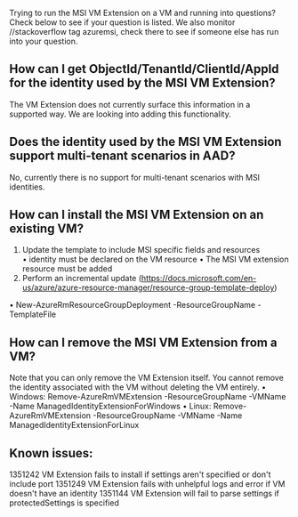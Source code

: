Trying to run the MSI VM Extension on a VM and running into questions? Check below to see if your question is listed. We also monitor 
//stackoverflow tag azuremsi, check there to see if someone else has run into your question.

## How can I get ObjectId/TenantId/ClientId/AppId for the identity used by the MSI VM Extension?
The VM Extension does not currently surface this information in a supported way. We are looking into adding this functionality.

## Does the identity used by the MSI VM Extension support multi-tenant scenarios in AAD?
No, currently there is no support for multi-tenant scenarios with MSI identities.

## How can I install the MSI VM Extension on an existing VM?
1) Update the template to include MSI specific fields and resources  
  •	identity must be declared on the VM resource
  •	The MSI VM extension resource must be added
2) Perform an incremental update (https://docs.microsoft.com/en-us/azure/azure-resource-manager/resource-group-template-deploy)

  •	New-AzureRmResourceGroupDeployment -ResourceGroupName <yourResourceGoup> -TemplateFile <yourTemplateFile>

## How can I remove the MSI VM Extension from a VM?
Note that you can only remove the VM Extension itself. You cannot remove the identity associated with the VM without deleting the VM entirely.
  •	Windows: Remove-AzureRmVMExtension -ResourceGroupName <resourceGroupName> -VMName <vmName> -Name ManagedIdentityExtensionForWindows
  •	Linux: Remove-AzureRmVMExtension -ResourceGroupName <resourceGroupName> -VMName <vmName> -Name ManagedIdentityExtensionForLinux

## Known issues:
1351242 VM Extension fails to install if settings aren't specified or don't include port
1351249 VM Extension fails with unhelpful logs and error if VM doesn't have an identity
1351144 VM Extension will fail to parse settings if protectedSettings is specified

